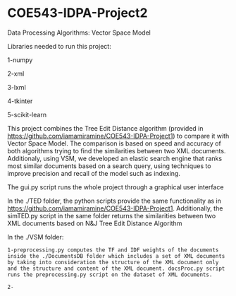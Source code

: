 # COE543-IDPA-Project2
Data Processing Algorithms: Vector Space Model

Libraries needed to run this project:

  1-numpy

  2-xml

  3-lxml

  4-tkinter
  
  5-scikit-learn
  
This project combines the Tree Edit Distance algorithm (provided in https://github.com/iamamiramine/COE543-IDPA-Project1) to compare it with Vector Space Model. The comparison is based on speed and accuracy of both algorithms trying to find the similarities between two XML documents. Additionaly, using VSM, we developed an elastic search engine that ranks most similar documents based on a search query, using techniques to improve precision and recall of the model such as indexing.

The gui.py script runs the whole project through a graphical user interface

In the ./TED folder, the python scripts provide the same functionality as in https://github.com/iamamiramine/COE543-IDPA-Project1. Additionally, the simTED.py script in the same folder returns the similarities between two XML documents based on N&J Tree Edit Distance Algorithm

In the ./VSM folder:

    1-preprocessing.py computes the TF and IDF weights of the documents inside the ./DocumentsDB folder which includes a set of XML documents by taking into consideration the structure of the XML document only and the structure and content of the XML document. docsProc.py script runs the preprocessing.py script on the dataset of XML documents.
    
    2-

